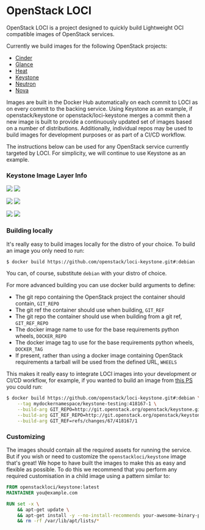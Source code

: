 # OpenStack LOCI

OpenStack LOCI is a project designed to quickly build Lightweight OCI compatible images of OpenStack services.

Currently we build images for the following OpenStack projects:

  * [Cinder](https://github.com/openstack/loci-cinder)
  * [Glance](https://github.com/openstack/loci-glance)
  * [Heat](https://github.com/openstack/loci-heat)
  * [Keystone](https://github.com/openstack/loci-keystone)
  * [Neutron](https://github.com/openstack/loci-neutron)
  * [Nova](https://github.com/openstack/loci-nova)

Images are built in the Docker Hub automatically on each commit to LOCI as on every commit to the backing service. Using Keystone as an example, if openstack/keystone or openstack/loci-keystone merges a commit then a new image is built to provide a continuously updated set of images based on a number of distributions. Additionally, individual repos may be used to build images for development purposes or as part of a CI/CD workflow.

The instructions below can be used for any OpenStack service currently targeted by LOCI. For simplicity, we will continue to use Keystone as an example.


### Keystone Image Layer Info
[![](https://images.microbadger.com/badges/version/yaodu/keystone:latest.svg)](https://microbadger.com/images/yaodu/keystone:latest "yaodu/keystone:latest") [![](https://images.microbadger.com/badges/image/yaodu/keystone:latest.svg)](https://microbadger.com/images/yaodu/keystone:latest "yaodu/keystone:latest")

[![](https://images.microbadger.com/badges/version/yaodu/keystone:ubuntu.svg)](https://microbadger.com/images/yaodu/keystone:ubuntu "yaodu/keystone:ubuntu") [![](https://images.microbadger.com/badges/image/yaodu/keystone:ubuntu.svg)](https://microbadger.com/images/yaodu/keystone:ubuntu "yaodu/keystone:ubuntu")

[![](https://images.microbadger.com/badges/version/yaodu/keystone:centos.svg)](https://microbadger.com/images/yaodu/keystone:centos "yaodu/keystone:centos") [![](https://images.microbadger.com/badges/image/yaodu/keystone:centos.svg)](https://microbadger.com/images/yaodu/keystone:centos "yaodu/keystone:centos")


### Building locally
It's really easy to build images locally for the distro of your choice. To build an image you only need to run:
``` bash
$ docker build https://github.com/openstack/loci-keystone.git#:debian --tag keystone:latest
```
You can, of course, substitute `debian` with your distro of choice.

For more advanced building you can use docker build arguments to define:
  * The git repo containing the OpenStack project the container should contain, `GIT_REPO`
  * The git ref the container should use when building, `GIT_REF`
  * The git repo the container should use when building from a git ref, `GIT_REF_REPO`
  * The docker image name to use for the base requirements python wheels, `DOCKER_REPO`
  * The docker image tag to use for the base requirements python wheels, `DOCKER_TAG`
  * If present, rather than using a docker image containing OpenStack requirements a tarball will be used from the defined URL, `WHEELS`

This makes it really easy to integrate LOCI images into your development or CI/CD workflow, for example, if you wanted to build an image from [this PS](https://review.openstack.org/#/c/418167/) you could run:
``` bash
$ docker build https://github.com/openstack/loci-keystone.git#:debian \
    --tag mydockernamespace/keystone-testing:418167-1 \
    --build-arg GIT_REPO=http://git.openstack.org/openstack/keystone.git \
    --build-arg GIT_REF_REPO=http://git.openstack.org/openstack/keystone.git \
    --build-arg GIT_REF=refs/changes/67/418167/1
```


### Customizing
The images should contain all the required assets for running the service. But if you wish or need to customize the `openstackloci/keystone` image that's great! We hope to have built the images to make this as easy and flexible as possible. To do this we recommend that you perform any required customisation in a child image using a pattern similar to:

``` Dockerfile
FROM openstackloci/keystone:latest
MAINTAINER you@example.com

RUN set -x \
    && apt-get update \
    && apt-get install -y --no-install-recommends your-awesome-binary-package \
    && rm -rf /var/lib/apt/lists/*
```
